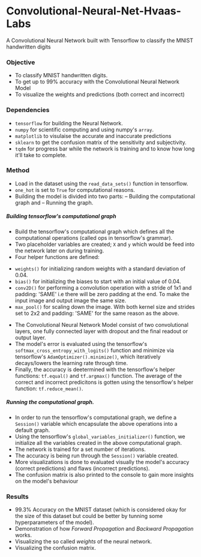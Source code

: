 # Convolutional-Neural-Net-Hvaas-Labs
A Convolutional Neural Network built with Tensorflow to classify the MNIST handwritten digits

### Objective
+ To classify MNIST handwritten digits.
+ To get up to 99% accuracy with the Convolutional Neural Network Model
+ To visualize the weights and predictions (both correct and incorrect)

### Dependencies
+ `tensorflow` for building the Neural Network.
+ `numpy` for scientific computing and using numpy's `array`.
+ `matplotlib` to visulaise the accurate and inaccurate predictions
+ `sklearn` to get the confusion matrix of the sensitivity and subjectivity.
+ `tqdm` for progress bar while the network is training and to know how long it'll take to complete.

### Method
+ Load in the dataset using the `read_data_sets()` function in tensorflow.
+ `one_hot` is set to `True` for computational reasons.
+ Building the model is divided into two parts: – Building the computational graph and – Running the graph.
##### Building tensorflow's computational graph
+ Build the tensorflow's computational graph which defines all the computational operations (called ops in tensorflow's grammar).
+ Two placeholder variables are created; `X` and `y` which would be feed into the network later on during training.
+ Four helper functions are defined: 
* `weights()` for initializing random weights with a standard deviation of 0.04.
* `bias()` for initializing the biases to start with an initial value of 0.04.
* `conv2D()` for performing a convolution operation with a stride of 1x1 and padding: 'SAME' i.e there will be zero padding at the end. To make the input image and output image the same size.
* `max_pool()` for scaling down the image. With both kernel size and strides set to 2x2 and padding: 'SAME' for the same reason as the above.
+ The Convolutional Neural Network Model consist of two convolutional layers, one fully connected layer with dropout and the final readout or output layer.
+ The model's error is evaluated using the tensorflow's `softmax_cross_entropy_with_logits()` function and minimize via tensorflow's `AdamOptimizer().minimize()`, which iteratively decays/lowers the learning rate through time.
+ Finally, the accuracy is deetermined with the tensorflow's helper functions: `tf.equal()` and `tf.argmax()` function. The average of the correct and incorrect predicitons is gotten using the tensorflow's helper function: `tf.reduce_mean()`.
##### Running the computational graph.
+ In order to run the tensorflow's computational graph, we define a `Session()` variable which encapsulate the above operations into a default graph.
+ Using the tensorflow's `global_variables_initializer()` function, we initialize all the variables created in the above computational graph.
+ The network is trained for a set number of iterations.
+ The accuracy is being run through the `Session()` variable created.
+ More visualizations is done to evaluated visually the model's accuracy (correct predictions) and flaws (incorrect predictions).
+ The confusion matrix is also printed to the console to gain more insights on the model's behaviour

### Results
+ 99.3% Accuracy on the MNIST dataset (which is considered okay for the size of this dataset but could be better by tunning some hyperparameters of the model).
+ Demonstration of how _Forward Propagation_ and _Backward Propagation_ works.
+ Visualizing the so called _weights_ of the neural network.
+ Visualizing the confusion matrix.
